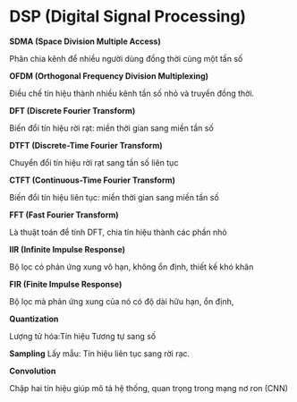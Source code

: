 # DSP (Digital Signal Processing)
**SDMA (Space Division Multiple Access)**

Phân chia kênh để nhiều người dùng đồng thời cùng một tần số

**OFDM (Orthogonal Frequency Division Multiplexing)**

Điều chế tín hiệu thành nhiều kênh tần số nhỏ và truyền đồng thời. 

**DFT (Discrete Fourier Transform)**

Biến đổi tín hiệu rời rạt: miền thời gian sang miền tần số

**DTFT (Discrete-Time Fourier Transform)**

Chuyển đổi tín hiệu rời rạt sang tần số liên tục

**CTFT (Continuous-Time Fourier Transform)**

Biến đổi tín hiệu liên tục: miền thời gian sang miền tần số

**FFT (Fast Fourier Transform)**

Là thuật toán để tính DFT, chia tín hiệu thành các phần nhỏ

**IIR (Infinite Impulse Response)**

Bộ lọc có phản ứng xung vô hạn, không ổn định, thiết kế khó khăn

**FIR (Finite Impulse Response)**

Bộ lọc mà phản ứng xung của nó có độ dài hữu hạn, ổn định, 

**Quantization**

Lượng tử hóa:Tín hiệu Tương tự sang số

**Sampling**
Lấy mẫu: Tín hiệu liên tục sang rời rạc.

**Convolution**

Chập hai tín hiệu giúp mô tả hệ thống, quan trọng trong mạng nơ ron (CNN)
